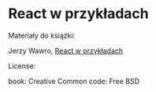 # React w przykładach

Materiały do książki:

Jerzy Wawro, [React w przykładach](https://verbu.pl/epub/50/react_w_przykladach/)

License:

book: Creative Common
code: Free BSD
